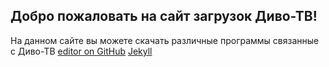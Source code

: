 ## Добро пожаловать на сайт загрузок Диво-ТВ!

На данном сайте вы можете скачать различные программы связанные с Диво-ТВ
[editor on GitHub](https://github.com/dimon495/divostb/edit/main/README.md) 
[Jekyll](https://jekyllrb.com/)


